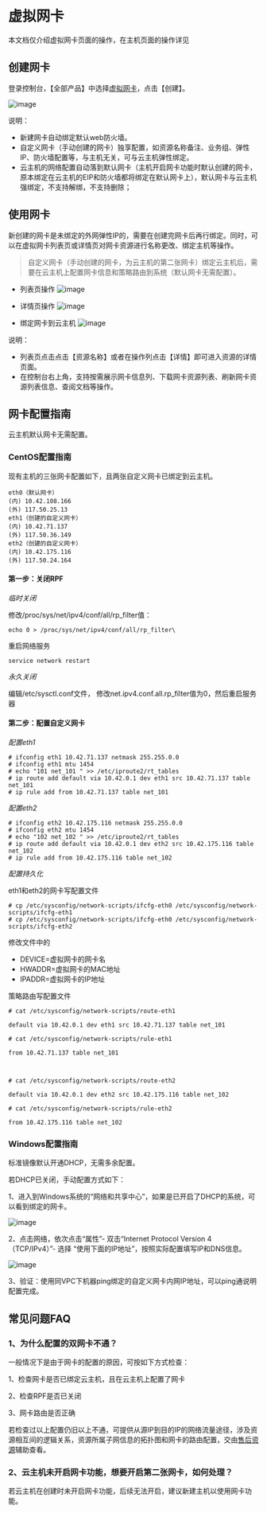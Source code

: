 # 虚拟网卡

本文档仅介绍虚拟网卡页面的操作，在主机页面的操作详见

## 创建网卡

登录控制台，【全部产品】中选择[虚拟网卡](https://console.ucloud.cn/vpc/vnic)，点击【创建】。

![image](/images/guide/uni1.png)

说明：
- 新建网卡自动绑定默认web防火墙。
- 自定义网卡（手动创建的网卡）独享配置，如资源名称备注、业务组、弹性IP、防火墙配置等，与主机无关，可与云主机弹性绑定。
- 云主机的网络配置自动落到默认网卡（主机开启网卡功能时默认创建的网卡，原本绑定在云主机的EIP和防火墙都将绑定在默认网卡上），默认网卡与云主机强绑定，不支持解绑，不支持删除；

## 使用网卡

新创建的网卡是未绑定的外网弹性IP的，需要在创建完网卡后再行绑定。同时，可以在虚拟网卡列表页或详情页对网卡资源进行名称更改、绑定主机等操作。

> 自定义网卡（手动创建的网卡，为云主机的第二张网卡）绑定云主机后，需要在云主机上配置网卡信息和策略路由到系统（默认网卡无需配置）。

- 列表页操作
![image](/images/guide/uni2.png)

- 详情页操作
![image](/images/guide/uni3.png)

- 绑定网卡到云主机
![image](/images/guide/uni4.png)

说明：
- 列表页点击点击【资源名称】或者在操作列点击【详情】即可进入资源的详情页面。
- 在控制台右上角，支持按需展示网卡信息列、下载网卡资源列表、刷新网卡资源列表信息、查阅文档等操作。

## 网卡配置指南

云主机默认网卡无需配置。

### CentOS配置指南

现有主机的三张网卡配置如下，且两张自定义网卡已绑定到云主机。

```
eth0（默认网卡）
(内) 10.42.108.166
(外) 117.50.25.13
eth1（创建的自定义网卡）
(内) 10.42.71.137
(外) 117.50.36.149
eth2（创建的自定义网卡）
(内) 10.42.175.116
(外) 117.50.24.164
```

#### 第一步：关闭RPF

*临时关闭*

修改/proc/sys/net/ipv4/conf/all/rp_filter值：
```
echo 0 > /proc/sys/net/ipv4/conf/all/rp_filter\
```
重启网络服务
```
service network restart
```

*永久关闭*

编辑/etc/sysctl.conf文件， 修改net.ipv4.conf.all.rp_filter值为0，然后重启服务器


#### 第二步：配置自定义网卡

*配置eth1*
```
# ifconfig eth1 10.42.71.137 netmask 255.255.0.0
# ifconfig eth1 mtu 1454
# echo "101 net_101 " >> /etc/iproute2/rt_tables
# ip route add default via 10.42.0.1 dev eth1 src 10.42.71.137 table net_101
# ip rule add from 10.42.71.137 table net_101
```

*配置eth2*
```
# ifconfig eth2 10.42.175.116 netmask 255.255.0.0
# ifconfig eth2 mtu 1454
# echo "102 net_102 " >> /etc/iproute2/rt_tables
# ip route add default via 10.42.0.1 dev eth2 src 10.42.175.116 table net_102
# ip rule add from 10.42.175.116 table net_102
```

*配置持久化*

eth1和eth2的网卡写配置文件
```
# cp /etc/sysconfig/network-scripts/ifcfg-eth0 /etc/sysconfig/network-scripts/ifcfg-eth1
# cp /etc/sysconfig/network-scripts/ifcfg-eth0 /etc/sysconfig/network-scripts/ifcfg-eth2
```
修改文件中的
- DEVICE=虚拟网卡的网卡名
- HWADDR=虚拟网卡的MAC地址
- IPADDR=虚拟网卡的IP地址




策略路由写配置文件

```
# cat /etc/sysconfig/network-scripts/route-eth1

default via 10.42.0.1 dev eth1 src 10.42.71.137 table net_101

# cat /etc/sysconfig/network-scripts/rule-eth1

from 10.42.71.137 table net_101



# cat /etc/sysconfig/network-scripts/route-eth2

default via 10.42.0.1 dev eth2 src 10.42.175.116 table net_102

# cat /etc/sysconfig/network-scripts/rule-eth2

from 10.42.175.116 table net_102
```

### Windows配置指南

标准镜像默认开通DHCP，无需多余配置。

若DHCP已关闭，手动配置方式如下：

1、进入到Windows系统的“网络和共享中心”，如果是已开启了DHCP的系统，可以看到绑定的网卡。

![image](/images/guide/uni6.png)

2、点击网络，依次点击“属性”- 双击“Internet Protocol Version 4（TCP/IPv4）”- 选择 “使用下面的IP地址”，按照实际配置填写IP和DNS信息。

![image](/images/guide/uni5.png)

3、验证：使用同VPC下机器ping绑定的自定义网卡内网IP地址，可以ping通说明配置完成。


## 常见问题FAQ

### 1、为什么配置的双网卡不通？

一般情况下是由于网卡的配置的原因，可按如下方式检查：

1、检查网卡是否已绑定云主机，且在云主机上配置了网卡

2、检查RPF是否已关闭

3、网卡路由是否正确

若检查过以上配置仍旧以上不通，可提供从源IP到目的IP的网络流量途径，涉及资源相互间的逻辑关系，资源所属子网信息的拓扑图和网卡的路由配置，交由[售后资源](https://spt.ucloud.cn/)辅助查看。

### 2、云主机未开启网卡功能，想要开启第二张网卡，如何处理？

若云主机在创建时未开启网卡功能，后续无法开启，建议新建主机以使用网卡功能。
